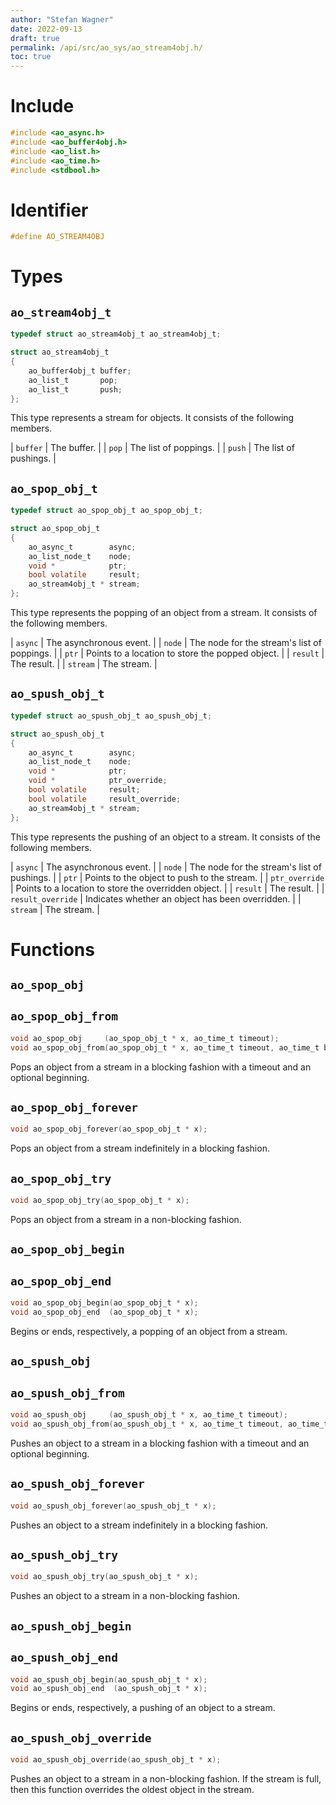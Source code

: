 ```yaml
---
author: "Stefan Wagner"
date: 2022-09-13
draft: true
permalink: /api/src/ao_sys/ao_stream4obj.h/
toc: true
---
```


# Include

```c
#include <ao_async.h>
#include <ao_buffer4obj.h>
#include <ao_list.h>
#include <ao_time.h>
#include <stdbool.h>
```

# Identifier

```c
#define AO_STREAM4OBJ
```

# Types

## `ao_stream4obj_t`

```c
typedef struct ao_stream4obj_t ao_stream4obj_t;
```

```c
struct ao_stream4obj_t
{
    ao_buffer4obj_t buffer;
    ao_list_t       pop;
    ao_list_t       push;
};
```

This type represents a stream for objects. It consists of the following members.

| `buffer` | The buffer. |
| `pop` | The list of poppings. |
| `push` | The list of pushings. |

## `ao_spop_obj_t`

```c
typedef struct ao_spop_obj_t ao_spop_obj_t;
```

```c
struct ao_spop_obj_t
{
    ao_async_t        async;
    ao_list_node_t    node;
    void *            ptr;
    bool volatile     result;
    ao_stream4obj_t * stream;
};
```

This type represents the popping of an object from a stream. It consists of the following members.

| `async` | The asynchronous event. |
| `node` | The node for the stream's list of poppings. |
| `ptr` | Points to a location to store the popped object. |
| `result` | The result. |
| `stream` | The stream. |

## `ao_spush_obj_t`

```c
typedef struct ao_spush_obj_t ao_spush_obj_t;
```

```c
struct ao_spush_obj_t
{
    ao_async_t        async;
    ao_list_node_t    node;
    void *            ptr;
    void *            ptr_override;
    bool volatile     result;
    bool volatile     result_override;
    ao_stream4obj_t * stream;
};
```

This type represents the pushing of an object to a stream. It consists of the following members.

| `async` | The asynchronous event. |
| `node` | The node for the stream's list of pushings. |
| `ptr` | Points to the object to push to the stream. |
| `ptr_override` | Points to a location to store the overridden object. |
| `result` | The result. |
| `result_override` | Indicates whether an object has been overridden. |
| `stream` | The stream. |

# Functions

## `ao_spop_obj`
## `ao_spop_obj_from`

```c
void ao_spop_obj     (ao_spop_obj_t * x, ao_time_t timeout);
void ao_spop_obj_from(ao_spop_obj_t * x, ao_time_t timeout, ao_time_t beginning);
```

Pops an object from a stream in a blocking fashion with a timeout and an optional beginning.

## `ao_spop_obj_forever`

```c
void ao_spop_obj_forever(ao_spop_obj_t * x);
```

Pops an object from a stream indefinitely in a blocking fashion.

## `ao_spop_obj_try`

```c
void ao_spop_obj_try(ao_spop_obj_t * x);
```

Pops an object from a stream in a non-blocking fashion.

## `ao_spop_obj_begin`
## `ao_spop_obj_end`

```c
void ao_spop_obj_begin(ao_spop_obj_t * x);
void ao_spop_obj_end  (ao_spop_obj_t * x);
```

Begins or ends, respectively, a popping of an object from a stream.

## `ao_spush_obj`
## `ao_spush_obj_from`

```c
void ao_spush_obj     (ao_spush_obj_t * x, ao_time_t timeout);
void ao_spush_obj_from(ao_spush_obj_t * x, ao_time_t timeout, ao_time_t beginning);
```

Pushes an object to a stream in a blocking fashion with a timeout and an optional beginning.

## `ao_spush_obj_forever`

```c
void ao_spush_obj_forever(ao_spush_obj_t * x);
```

Pushes an object to a stream indefinitely in a blocking fashion.

## `ao_spush_obj_try`

```c
void ao_spush_obj_try(ao_spush_obj_t * x);
```

Pushes an object to a stream in a non-blocking fashion.

## `ao_spush_obj_begin`
## `ao_spush_obj_end`

```c
void ao_spush_obj_begin(ao_spush_obj_t * x);
void ao_spush_obj_end  (ao_spush_obj_t * x);
```

Begins or ends, respectively, a pushing of an object to a stream.

## `ao_spush_obj_override`

```c
void ao_spush_obj_override(ao_spush_obj_t * x);
```

Pushes an object to a stream in a non-blocking fashion. If the stream is full, then this function overrides the oldest object in the stream.
